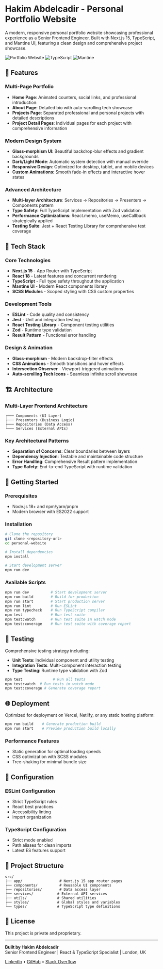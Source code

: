 # Hakim Abdelcadir - Personal Portfolio Website

A modern, responsive personal portfolio website showcasing professional experience as a Senior Frontend Engineer. Built with Next.js 15, TypeScript, and Mantine UI, featuring a clean design and comprehensive project showcase.

![Portfolio Website](https://img.shields.io/badge/Next.js-15-black?style=for-the-badge&logo=next.js)
![TypeScript](https://img.shields.io/badge/TypeScript-5-blue?style=for-the-badge&logo=typescript)
![Mantine](https://img.shields.io/badge/Mantine-8-339af0?style=for-the-badge&logo=mantine)

## 🌟 Features

### **Multi-Page Portfolio**

- **Home Page**: Animated counters, social links, and professional introduction
- **About Page**: Detailed bio with auto-scrolling tech showcase
- **Projects Page**: Separated professional and personal projects with detailed descriptions
- **Project Detail Pages**: Individual pages for each project with comprehensive information

### **Modern Design System**

- **Glass-morphism UI**: Beautiful backdrop-blur effects and gradient backgrounds
- **Dark/Light Mode**: Automatic system detection with manual override
- **Responsive Design**: Optimized for desktop, tablet, and mobile devices
- **Custom Animations**: Smooth fade-in effects and interactive hover states

### **Advanced Architecture**

- **Multi-layer Architecture**: Services → Repositories → Presenters → Components pattern
- **Type Safety**: Full TypeScript implementation with Zod validation
- **Performance Optimizations**: React.memo, useMemo, useCallback strategically applied
- **Testing Suite**: Jest + React Testing Library for comprehensive test coverage

## 🚀 Tech Stack

### **Core Technologies**

- **Next.js 15** - App Router with TypeScript
- **React 18** - Latest features and concurrent rendering
- **TypeScript** - Full type safety throughout the application
- **Mantine UI** - Modern React components library
- **SCSS Modules** - Scoped styling with CSS custom properties

### **Development Tools**

- **ESLint** - Code quality and consistency
- **Jest** - Unit and integration testing
- **React Testing Library** - Component testing utilities
- **Zod** - Runtime type validation
- **Result Pattern** - Functional error handling

### **Design & Animation**

- **Glass-morphism** - Modern backdrop-filter effects
- **CSS Animations** - Smooth transitions and hover effects
- **Intersection Observer** - Viewport-triggered animations
- **Auto-scrolling Tech Icons** - Seamless infinite scroll showcase

## 🏗️ Architecture

### **Multi-Layer Frontend Architecture**

```
┌─── Components (UI Layer)
├─── Presenters (Business Logic)
├─── Repositories (Data Access)
└─── Services (External APIs)
```

### **Key Architectural Patterns**

- **Separation of Concerns**: Clear boundaries between layers
- **Dependency Injection**: Testable and maintainable code structure
- **Error Handling**: Comprehensive Result<T> pattern implementation
- **Type Safety**: End-to-end TypeScript with runtime validation

## 🚀 Getting Started

### **Prerequisites**

- Node.js 18+ and npm/yarn/pnpm
- Modern browser with ES2022 support

### **Installation**

```bash
# Clone the repository
git clone <repository-url>
cd personal-website

# Install dependencies
npm install

# Start development server
npm run dev
```

### **Available Scripts**

```bash
npm run dev          # Start development server
npm run build        # Build for production
npm run start        # Start production server
npm run lint         # Run ESLint
npm run typecheck    # Run TypeScript compiler
npm test             # Run test suite
npm test:watch       # Run test suite in watch mode
npm test:coverage    # Run test suite with coverage report
```

## 🧪 Testing

Comprehensive testing strategy including:

- **Unit Tests**: Individual component and utility testing
- **Integration Tests**: Multi-component interaction testing
- **Type Testing**: Runtime type validation with Zod

```bash
npm test              # Run all tests
npm test:watch  # Run tests in watch mode
npm test:coverage # Generate coverage report
```

## 🌐 Deployment

Optimized for deployment on Vercel, Netlify, or any static hosting platform:

```bash
npm run build    # Generate production build
npm run start    # Preview production build locally
```

### **Performance Features**

- Static generation for optimal loading speeds
- CSS optimization with SCSS modules
- Tree-shaking for minimal bundle size

## 🔧 Configuration

### **ESLint Configuration**

- Strict TypeScript rules
- React best practices
- Accessibility linting
- Import organization

### **TypeScript Configuration**

- Strict mode enabled
- Path aliases for clean imports
- Latest ES features support

## 📁 Project Structure

```
src/
├── app/                 # Next.js 15 app router pages
├── components/          # Reusable UI components
├── repositories/        # Data access layer
├── services/           # External API services
├── utils/              # Shared utilities
├── styles/             # Global styles and variables
└── types/              # TypeScript type definitions
```

## 📄 License

This project is private and proprietary.

---

**Built by Hakim Abdelcadir**  
Senior Frontend Engineer | React & TypeScript Specialist | London, UK

[LinkedIn](https://www.linkedin.com/in/hakim-abdelcadir-31497814a/) • [GitHub](https://github.com/poal98-hakim) • [Stack Overflow](https://stackoverflow.com/users/15471452/hakim-abdelcadir)
